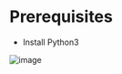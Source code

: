 # Prerequisites
- Install Python3

![image](https://user-images.githubusercontent.com/91420481/162943670-8be016fc-aa01-4068-838d-9090df6b20e0.png)

